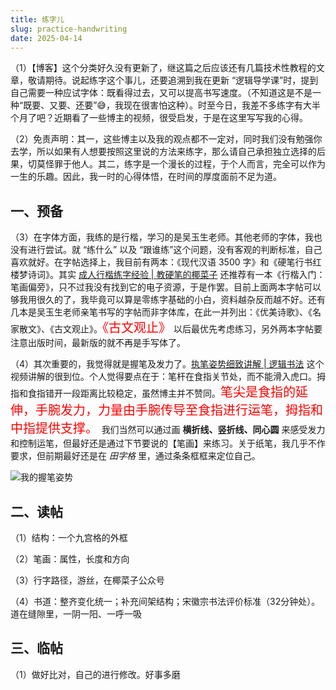 ```yaml
---
title: 练字儿
slug: practice-handwriting
date: 2025-04-14
---
```

（1）【博客】这个分类好久没有更新了，继这篇之后应该还有几篇技术性教程的文章，敬请期待。说起练字这个事儿，还要追溯到我在更新 “逻辑导学课”时，提到自己需要一种应试字体：既看得过去，又可以提高书写速度。（不知道这是不是一种“既要、又要、还要”😅，我现在很害怕这种）。时至今日，我差不多练字有大半个月了吧？近期看了一些博主的视频，很受启发，于是在这里写写我的心得。

（2）免责声明：其一，这些博主以及我的观点都不一定对，同时我们没有勉强你去学，所以如果有人想要按照这里说的方法来练字，那么请自己承担独立选择的后果，切莫怪罪于他人。其二，练字是一个漫长的过程，于个人而言，完全可以作为一生的乐趣。因此，我一时的心得体悟，在时间的厚度面前不足为道。

## 一、预备

（3）在字体方面，我练的是行楷，学习的是吴玉生老师。其他老师的字体，我也没有进行尝试。就 “练什么” 以及 “跟谁练”这个问题，没有客观的判断标准，自己喜欢就好。在字帖选择上，我目前有两本：《现代汉语 3500 字》和《硬笔行书红楼梦诗词》。其实 [成人行楷练字经验 | 教硬笔的椰菜子](https://www.bilibili.com/video/BV1d1421z794/?vd_source=5ed86fb49c71c107c5549935f94050e7) 还推荐有一本《行楷入门：笔画偏旁》，只不过我没有找到它的电子资源，于是作罢。目前上面两本字帖可以够我用很久的了，我毕竟可以算是零练字基础的小白，资料越杂反而越不好。还有几本是吴玉生老师亲笔书写的字帖而非字体库，在此一并列出：《优美诗歌》、《名家散文》、《古文观止》。<span style="font-size: 20px; color: red">《古文观止》</span> 以后最优先考虑练习，另外两本字帖要注意出版时间，最新版的就不再是手写体了。

（4）其次重要的，我觉得就是握笔及发力了。[执笔姿势细致讲解 | 逻辑书法](https://www.bilibili.com/video/BV1dR4y1R7XC/?spm_id_from=333.1387.collection.video_card.click&vd_source=5ed86fb49c71c107c5549935f94050e7) 这个视频讲解的很到位。个人觉得要点在于：笔杆在食指关节处，而不能滑入虎口。拇指和食指错开一段距离比较稳定，虽然博主并不赞同。<span style="font-size: 20px; color: red">笔尖是食指的延伸，手腕发力，力量由手腕传导至食指进行运笔，拇指和中指提供支撑。  </span> 我们当然可以通过画 **横折线、竖折线、同心圆** 来感受发力和控制运笔，但最好还是通过下节要说的【笔画】来练习。关于纸笔，我几乎不作要求，但前期最好还是在 *田字格* 里，通过条条框框来定位自己。


![我的握笔姿势](https://obsidian-picgo-1314839904.cos.ap-guangzhou.myqcloud.com/obsidian_pictures/%E6%88%91%E7%9A%84%E6%8F%A1%E7%AC%94%E5%A7%BF%E5%8A%BF.jpg)




## 二、读帖

（1）结构：一个九宫格的外框

（2）笔画：属性，长度和方向

（3）行字路径，游丝，在椰菜子公众号

（4）书道：整齐变化统一；补充间架结构；宋徽宗书法评价标准（32分钟处）。道在缝隙里，一阴一阳、一呼一吸


## 三、临帖

（1）做好比对，自己的进行修改。好事多磨